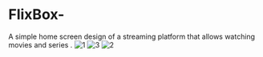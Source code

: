 # FlixBox-
A simple home screen design of a streaming platform that allows watching movies and series .
![1](https://user-images.githubusercontent.com/93823932/216791542-e92bf6fe-f2bb-4d5e-9789-373b48a50e1b.png)
![3](https://user-images.githubusercontent.com/93823932/216791545-2d7088ec-b112-43ac-825c-f15b505e1f9b.png)
![2](https://user-images.githubusercontent.com/93823932/216791549-dc96f7cd-53bb-4ef7-a3e4-bb445158b1a7.png)

